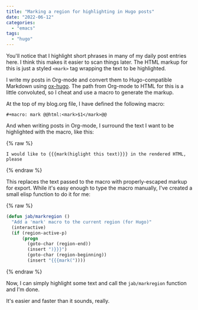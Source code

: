 ```yaml
---
title: "Marking a region for highlighting in Hugo posts"
date: "2022-06-12"
categories:
  - "emacs"
tags:
  - "hugo"
---
```


You'll notice that I highlight short phrases in many of my daily post entries here. I think this makes it easier to scan things later. The HTML markup for this is just a styled `<mark>` tag wrapping the text to be highlighted.

I write my posts in Org-mode and convert them to Hugo-compatible Markdown using [ox-hugo](https://ox-hugo.scripter.co/). The path from Org-mode to HTML for this is a little convoluted, so I cheat and use a macro to generate the markup.

At the top of my blog.org file, I have defined the following macro:

```
#+macro: mark @@html:<mark>$1</mark>@@
```

And when writing posts in Org-mode, I surround the text I want to be highlighted with the macro, like this:

{% raw %}
```
I would like to {{{mark(higlight this text)}}} in the rendered HTML, please
```
{% endraw %}

This replaces the text passed to the macro with properly-escaped markup for export. While it's easy enough to type the macro manually, I've created a small elisp function to do it for me:

{% raw %}
```lisp
(defun jab/markregion ()
  "Add a 'mark' macro to the current region (for Hugo)"
  (interactive)
  (if (region-active-p)
      (progn
        (goto-char (region-end))
        (insert ")}}}")
        (goto-char (region-beginning))
        (insert "{{{mark("))))
```
{% endraw %}

Now, I can simply highlight some text and call the `jab/markregion` function and I'm done.

It's easier and faster than it sounds, really.
